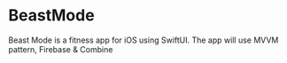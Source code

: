 # BeastMode
Beast Mode is a fitness app for iOS using SwiftUI. The app will use MVVM pattern, Firebase &amp; Combine

